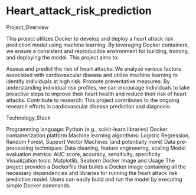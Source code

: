 # Heart_attack_risk_prediction

Project_Overview

This project utilizes Docker to develop and deploy a heart attack risk prediction model using machine learning. By leveraging Docker containers, we ensure a consistent and reproducible environment for building, training, and deploying the model. This project aims to:

Assess and predict the risk of heart attacks: We analyze various factors associated with cardiovascular disease and utilize machine learning to identify individuals at high risk.
Promote preventative measures: By understanding individual risk profiles, we can encourage individuals to take proactive steps to improve their heart health and reduce their risk of heart attacks.
Contribute to research: This project contributes to the ongoing research efforts in cardiovascular disease prediction and diagnosis.

Technology_Stack

Programming language: Python (e.g., scikit-learn libraries)
Docker containerization platform
Machine learning algorithms: Logistic Regression, Random Forest, Support Vector Machines (and potentially more)
Data pre-processing techniques: Data cleaning, feature engineering, scaling
Model evaluation metrics: AUC score, accuracy, sensitivity, specificity
Visualization tools: Matplotlib, Seaborn
Docker Image and Usage
The project provides a Dockerfile that builds a Docker image containing all the necessary dependencies and libraries for running the heart attack risk prediction model. Users can easily build and run the model by executing simple Docker commands.
